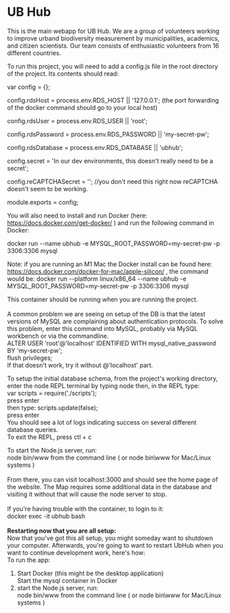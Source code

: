 # UB Hub

This is the main webapp for UB Hub. We are a group of volunteers working to improve urband biodiversity measurement by municipalities, academics, and citizen scientists. Our team consists of enthusiastic volunteers from 16 different countries.

To run this project, you will need to add a config.js file in the root directory of the project. Its contents should read:

var config = {};

config.rdsHost = process.env.RDS_HOST || '127.0.0.1'; (the port forwarding of the docker command should go to your local host)

config.rdsUser = process.env.RDS_USER || 'root';

config.rdsPassword =  process.env.RDS_PASSWORD || 'my-secret-pw';

config.rdsDatabase = process.env.RDS_DATABASE || 'ubhub';

config.secret = 'In our dev environments, this doesn't really need to be a secret';

config.reCAPTCHASecret = ''; //you don't need this right now reCAPTCHA doesn't seem to be working.

module.exports = config;

You will also need to install and run Docker (here: https://docs.docker.com/get-docker/ ) and run the following command in Docker:

docker run --name ubhub -e MYSQL_ROOT_PASSWORD=my-secret-pw -p 3306:3306 mysql

Note: if you are running an M1 Mac the Docker install can be found here: https://docs.docker.com/docker-for-mac/apple-silicon/ , the command would be: docker run --platform linux/x86_64 --name ubhub -e MYSQL_ROOT_PASSWORD=my-secret-pw -p 3306:3306 mysql 

This container should be running when you are running the project.<br>
<br>
A common problem we are seeing on setup of the DB is that the latest versions of MySQL are complaining about authentication protocols. To solve this problem, enter this command into MySQL, probably via MySQL workbench or via the commandline.<br>
ALTER USER 'root'@'localhost' IDENTIFIED WITH mysql_native_password BY 'my-secret-pw';<br>
flush privileges;<br>
If that doesn't work, try it without @'localhost' part.<br>

To setup the initial database schema, from the project's working directory, enter the node REPL terminal by typing node
then, in the REPL type: <br>
var scripts = require('./scripts'); <br>
press enter <br>
then type: scripts.update(false); <br>
press enter <br>
You should see a lot of logs indicating success on several different database queries. <br>
To exit the REPL, press ctl + c <br>

To start the Node.js server, run: <br>
node bin/www from the command line ( or node bin\www for Mac/Linux systems )<br>
<br>
From there, you can visit localhost:3000 and should see the home page of the website.
The Map requires some additional data in the database and visiting it without that will cause the node server to stop.
<br>
<br>If you're having trouble with the container, to login to it: <br>
docker exec -it ubhub bash<br>
<br>
<b>Restarting now that you are all setup:</b><br>
Now that you've got this all setup, you might someday want to shutdown your computer. Afterwards, you're going to want to restart UbHub when you want to continue development work, here's how:<br>
To run the app:<br>
1. Start Docker (this might be the desktop application)<br>
   Start the mysql container in Docker
2. start the Node.js server, run:<br>
node bin/www from the command line ( or node bin\www for Mac/Linux systems )<br>
<br>